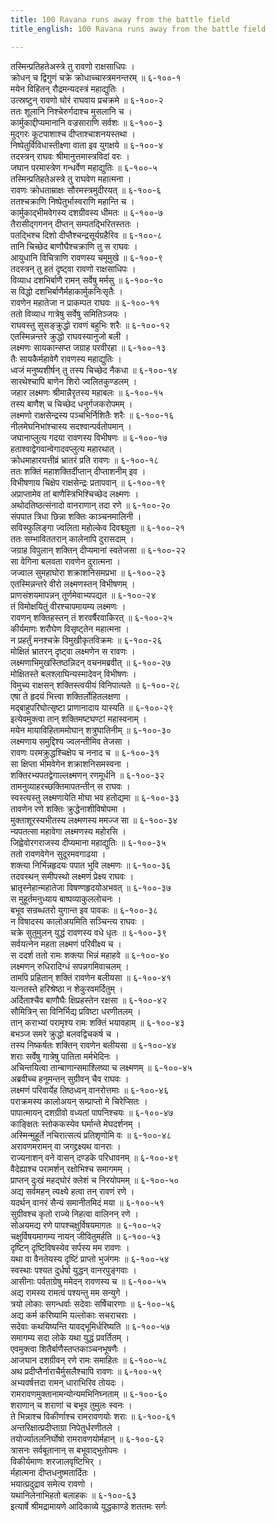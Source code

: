 ```yaml
---
title: 100 Ravana runs away from the battle field
title_english: 100 Ravana runs away from the battle field

---
```

<div class="audioEmbed"  caption="श्रीराम-हरिसीताराममूर्ति-घनपाठिभ्यां वचनम्" src="https://archive.org/download/Ramayana-recitation-Sriram-harisItArAmamUrti-Ghanapaati-v2/Kanda_6/Kanda_6_YK-099-The_battle_between_Rama_and_Ravana_0.mp3"></div>


तस्मिन्प्रतिहतेअस्त्रे तु रावणो राक्षसाधिपः ।  
क्रोधन् च द्विगुणं चक्रे क्रोधाच्चास्त्रमनन्तरम् ॥ ६-१००-१  
मयेन विहितन् रौद्रमन्यदस्त्रं महाद्युतिः ।  
उत्स्रष्टुन् रावणो घोरं राघवाय प्रचक्रमे ॥ ६-१००-२  
ततः शूलानि निश्चेरुर्गदाश्च मुसलानि च ।  
कार्मुकाद्दीप्यमानानि वज्रसाराणि सर्वशः ॥ ६-१००-३  
मुद्गरः कूटपाशाश्च दीप्ताश्चाशनयस्तथा ।  
निष्पेतुर्विविधास्तीक्ष्णा वाता इव युगक्षये ॥ ६-१००-४  
तदस्त्रन् राघवः श्रीमानुत्तमास्त्रविदां वरः ।  
जघान परमास्त्रेण गन्धर्वेण महाद्युतिः ॥ ६-१००-५  
तस्मिन्प्रतिहतेअस्त्रे तु राघवेण महात्मना ।  
रावणः क्रोधताम्राक्षः सौरमस्त्रमुदीरयत् ॥ ६-१००-६  
ततश्चक्राणि निष्पेतुर्भास्वराणि महान्ति च ।  
कार्मुकाद्भीमवेगस्य दशग्रीवस्य धीमतः ॥ ६-१००-७  
तैरासीद्गगनन् दीप्तन् सम्पतद्भिरितस्ततः ।  
पतद्भिश्च दिशो दीप्तैश्चन्द्रसूर्यग्रहैरिव ॥ ६-१००-८  
तानि चिच्छेद बाणौघैश्चक्राणि तु स राघवः ।  
आयुधानि विचित्राणि रावणस्य चमूमुखे ॥ ६-१००-९  
तदस्त्रन् तु हतं दृष्ट्वा रावणो राक्षसाधिपः ।  
विव्याध दशभिर्बाणै रामन् सर्वेषु मर्मसु ॥ ६-१००-१०  
स विद्धो दशभिर्बाणैर्महाकार्मुकनिःसृतैः ।  
रावणेन महातेजा न प्राकम्पत राघवः ॥ ६-१००-११  
ततो विव्याध गात्रेषु सर्वेषु समितिञ्जयः ।  
राघवस्तु सुसङ्क्रुद्धो रावणं बहुभिः शरैः ॥ ६-१००-१२  
एतस्मिन्नन्तरे क्रुद्धो राघवस्यानुजो बली ।  
लक्ष्मणः सायकान्सप्त जग्राह परवीरहा ॥ ६-१००-१३  
तैः सायकैर्महावेगै रावणस्य महाद्युतिः ।  
ध्वजं मनुष्यशीर्षन् तु तस्य चिच्छेद नैकधा ॥ ६-१००-१४  
सारथेश्चापि बाणेन शिरो ज्वलितकुण्डलम् ।  
जहार लक्ष्मणः श्रीमान्नैरृतस्य महाबलः ॥ ६-१००-१५  
तस्य बाणैश् च चिच्छेद धनुर्गजकरोपमम् ।  
लक्ष्मणो राक्षसेन्द्रस्य पञ्चभिर्निशितैः शरैः ॥ ६-१००-१६  
नीलमेघनिभांश्चास्य सदश्वान्पर्वतोपमान् ।  
जघानाप्लुत्य गदया रावणस्य विभीषणः ॥ ६-१००-१७  
हताश्वाद्वेगवान्वेगादवप्लुत्य महारथात् ।  
क्रोधमाहारयत्तीव्रं भ्रातरं प्रति रावणः ॥ ६-१००-१८  
ततः शक्तिं महाशक्तिर्दीप्तान् दीप्ताशनीम् इव ।  
विभीषणाय चिक्षेप राक्षसेन्द्रः प्रतापवान् ॥ ६-१००-१९  
अप्राप्तामेव तां बाणैस्त्रिभिश्चिच्छेद लक्ष्मणः ।  
अथोदतिष्ठत्संनादो वानराणान् तदा रणे ॥ ६-१००-२०  
संपपात त्रिधा छिन्ना शक्तिः काञ्चनमालिनी ।  
सविस्फुलिङ्गा ज्वलिता महोल्केव दिवश्च्युता ॥ ६-१००-२१  
ततः सम्भाविततरान् कालेनापि दुरासदाम् ।  
जग्राह विपुलान् शक्तिन् दीप्यमानां स्वतेजसा ॥ ६-१००-२२  
सा वेगिना बलवता रावणेन दुरात्मना ।  
जज्वाल सुमहाघोरा शक्राशनिसमप्रभा ॥ ६-१००-२३  
एतस्मिन्नन्तरे वीरो लक्ष्मणस्तन् विभीषणम् ।  
प्राणसंशयमापन्नन् तूर्णमेवाभ्यपद्यत ॥ ६-१००-२४  
तं विमोक्षयितुं वीरश्चापमायम्य लक्ष्मणः ।  
रावणन् शक्तिहस्तन् तं शरवर्षैरवाकिरत् ॥ ६-१००-२५  
कीर्यमाणः शरौघेण विसृष्ट्तेन महात्मना ।  
न प्रहर्तुं मनश्चक्रे विमुखीकृतविक्रमः ॥ ६-१००-२६  
मोक्षितं भ्रातरन् दृष्ट्वा लक्ष्मणेन स रावणः ।  
लक्ष्मणाभिमुखस्तिष्ठन्निदन् वचनमब्रवीत् ॥ ६-१००-२७  
मोक्षितस्ते बलश्लाघिन्यस्मादेवन् विभीषणः ।  
विमुच्य राक्षसन् शक्तिस्त्वयीयं विनिपात्यते ॥ ६-१००-२८  
एषा ते हृदयं भित्त्वा शक्तिर्लोहितलक्षणा ।  
मद्बाहुपरिघोत्सृष्टा प्राणानादाय यास्यति ॥ ६-१००-२९  
इत्येवमुक्त्वा तान् शक्तिमष्टघण्टां महास्वनाम् ।  
मयेन मायाविहिताममोघान् शत्रुघातिनीम् ॥ ६-१००-३०  
लक्ष्मणाय समुद्दिश्य ज्वलन्तीमिव तेजसा ।  
रावणः परमक्रुद्धश्चिक्षेप च ननाद च ॥ ६-१००-३१  
सा क्षिप्ता भीमवेगेन शक्राशनिसमस्वना ।  
शक्तिरभ्यपतद्वेगाल्लक्ष्मणन् रणमूर्धनि ॥ ६-१००-३२  
तामनुव्याहरच्छक्तिमापतन्तीन् स राघवः ।  
स्वस्त्यस्तु लक्ष्मणायेति मोघा भव हतोद्यमा ॥ ६-१००-३३  
तावणेन रणे शक्तिः क्रुद्धेनाशीविषोपमा ।  
मुक्ताशूरस्यभीतस्य लक्ष्मणस्य ममज्ज सा ॥ ६-१००-३४  
न्यपतत्सा महावेगा लक्ष्मणस्य महोरसि ।  
जिह्वेवोरगराजस्य दीप्यमाना महाद्युतिः ॥ ६-१००-३५  
ततो रावणवेगेन सुदूरमवगाढया ।  
शक्त्या निर्भिन्नहृदयः पपात भुवि लक्ष्मणः ॥ ६-१००-३६  
तदवस्थन् समीपस्थो लक्ष्मणं प्रेक्ष्य राघवः ।  
भ्रातृस्नेहान्महातेजा विषण्णहृदयोअभवत् ॥ ६-१००-३७  
स मुहूर्तमनुध्याय बाष्पव्याकुललोचनः ।  
बभूव सन्रब्धतरो युगान्त इव पावकः ॥ ६-१००-३८  
न विषादस्य कालोअयमिति सञ्चिन्त्य राघवः ।  
चक्रे सुतुमुलन् युद्धं रावणस्य वधे धृतः ॥ ६-१००-३९  
सर्वयत्नेन महता लक्ष्मणं परिवीक्ष्य च ।  
स ददर्श ततो रामः शक्त्या भिन्नं महाहवे ॥ ६-१००-४०  
लक्ष्मणन् रुधिरादिग्धं सपन्नगमिवाचलम् ।  
तामपि प्रहितान् शक्तिं रावणेन बलीयसा ॥ ६-१००-४१  
यत्नतस्ते हरिश्रेष्ठा न शेकुरवमर्दितुम् ।  
अर्दिताश्चैव बाणौघैः क्षिप्रहस्तेन रक्षसा ॥ ६-१००-४२  
सौमित्रिन् सा विनिर्भिद्य प्रविष्टा धरणीतलम् ।  
तान् कराभ्यां परामृश्य रामः शक्तिं भयावहाम् ॥ ६-१००-४३  
बभञ्ज समरे क्रुद्धो बलवद्विचकर्ष च ।  
तस्य निष्कर्षतः शक्तिन् रावणेन बलीयसा ॥ ६-१००-४४  
शराः सर्वेषु गात्रेषु पातिता मर्मभेदिनः ।  
अचिन्तयित्वा तान्बाणान्समाश्लिष्या च लक्ष्मणम् ॥ ६-१००-४५  
अब्रवीच्च हनूमन्तन् सुग्रीवन् चैव राघवः ।  
लक्ष्मणं परिवार्येह तिष्ठध्वन् वानरोत्तमाः ॥ ६-१००-४६  
पराक्रमस्य कालोअयन् सम्प्राप्तो मे चिरेप्सितः ।  
पापात्मायन् दशग्रीवो वध्यतां पापनिश्चयः ॥ ६-१००-४७  
काङ्क्षितः स्तोककस्येव घर्मान्ते मेघदर्शनम् ।  
अस्मिन्मुहूर्ते नचिरात्सत्यं प्रतिशृणोमि वः ॥ ६-१००-४८  
अरावणमरामन् वा जगद्द्रक्ष्यथ वानराः ।  
राज्यनाशन् वने वासन् दण्डके परिधावनम् ॥ ६-१००-४९  
वैदेह्याश्च परामर्शन् रक्षोभिश्च समागमम् ।  
प्राप्तन् दुःखं महद्घोरं क्लेशं च निरयोपमम् ॥ ६-१००-५०  
अद्य सर्वमहन् त्यक्ष्ये हत्वा तन् रावणं रणे ।  
यदर्थन् वानरं सैन्यं समानीतमिदं मया ॥ ६-१००-५१  
सुग्रीवश्च कृतो राज्ये निहत्वा वालिनन् रणे ।  
सोअयमद्य रणे पापश्चक्षुर्विषयमागतः ॥ ६-१००-५२  
चक्षुर्विषयमागम्य नायन् जीवितुमर्हति ॥ ६-१००-५३  
दृष्टिन् दृष्टिविषस्येव सर्पस्य मम रावणः ।  
यथा वा वैनतेयस्य दृष्टिं प्राप्तो भुजंगमः ॥ ६-१००-५४  
स्वस्थाः पश्यत दुर्धर्षा युद्धन् वानरपुङ्गवाः ।  
आसीनाः पर्वताग्रेषु ममेदन् रावणस्य च ॥ ६-१००-५५  
अद्य रामस्य रामत्वं पश्यन्तु मम सन्युगे ।  
त्रयो लोकाः सगन्धर्वाः सदेवाः सर्षिचारणाः ॥ ६-१००-५६  
अद्य कर्म करिष्यामि यल्लोकाः सचराचराः ।  
सदेवाः कथयिष्यन्ति यावद्भूमिर्धरिष्यति ॥ ६-१००-५७  
समागम्य सदा लोके यथा युद्धं प्रवर्तितम् ।  
एवमुक्त्वा शितैर्बाणैस्तप्तकाञ्चनभूषणैः ।  
आजघान दशग्रीवन् रणे रामः समाहितः ॥ ६-१००-५८  
अथ प्रदीप्तैर्नाराचैर्मुसलैश्चापि रावणः ॥ ६-१००-५९  
अभ्यवर्षत्तदा रामन् धाराभिरिव तोयदः ।  
रामरावणमुक्तानामन्योन्यमभिनिघ्नताम् ॥ ६-१००-६०  
शराणान् च शराणां च बभूव तुमुलः स्वनः ।  
ते भिन्नाश्च विकीर्णाश्च रामरावणयोः शराः ॥ ६-१००-६१  
अन्तरिक्षात्प्रदीप्ताग्रा निपेतुर्धरणीतले ।  
तयोर्ज्यातलनिर्घोषो रामरावणयोर्महान् ॥ ६-१००-६२  
त्रासनः सर्वबूतानान् स बभूवाद्भुतोपमः ।  
विकीर्यमाणः शरजालवृष्टिभिर् ।  
र्महात्मना दीप्तधनुष्मतार्दितः ।  
भयात्प्रदुद्राव समेत्य रावणो ।  
यथानिलेनाभिहतो बलाहकः ॥ ६-१००-६३  
इत्यार्षे श्रीमद्रामायणे आदिकाव्ये युद्धकाण्डे शततमः सर्गः
